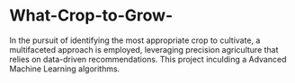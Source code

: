 # What-Crop-to-Grow-
In the pursuit of identifying the most appropriate crop to cultivate, a multifaceted approach is employed, leveraging precision agriculture that relies on data-driven recommendations.  This project inculding a Advanced Machine Learning algorithms.
